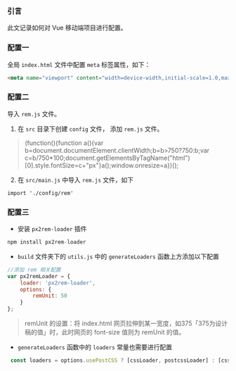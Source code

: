 ### 引言

此文记录如何对 Vue 移动端项目进行配置。

### 配置一

全局 `index.html` 文件中配置 `meta` 标签属性，如下：

```html
<meta name="viewport" content="width=device-width,initial-scale=1.0,maxium-scale=1,user-scalable=no">
```

### 配置二

导入 `rem.js` 文件。

1. 在 `src` 目录下创建  `config` 文件， 添加 `rem.js` 文件。

> (function(){function a(){var b=document.documentElement.clientWidth;b=b>750?750:b;var c=b/750*100;document.getElementsByTagName("html")[0].style.fontSize=c+"px"}a();window.onresize=a})();

2. 在 `src/main.js` 中导入 `rem.js` 文件，如下

```
import './config/rem'
```

### 配置三

* 安装 `px2rem-loader` 插件

```javascript
npm install px2rem-loader
```

* `build` 文件夹下的 `utils.js` 中的 `generateLoaders` 函数上方添加以下配置

```javascript
//添加 rem 相关配置
var px2remLoader = {
    loader: 'px2rem-loader',
    options: {
        remUnit: 50
    }
};
```

> remUnit 的设置：将 index.html 网页拉伸到某一宽度，如375「375为设计稿的值」时，此时网页的 font-size 值则为 remUnit 的值。

* `generateLoaders` 函数中的 `loaders` 常量也需要进行配置

```javascript
 const loaders = options.usePostCSS ? [cssLoader, postcssLoader] : [cssLoader,px2remLoader];
```

